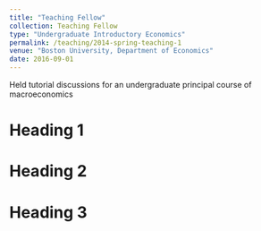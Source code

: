 ```yaml
---
title: "Teaching Fellow"
collection: Teaching Fellow
type: "Undergraduate Introductory Economics"
permalink: /teaching/2014-spring-teaching-1
venue: "Boston University, Department of Economics"
date: 2016-09-01
---
```


Held tutorial discussions for an undergraduate principal course of macroeconomics

Heading 1
======

Heading 2
======

Heading 3
======